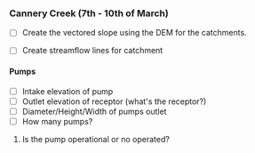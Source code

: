 ### Cannery Creek (7th - 10th of March)

- [ ] Create the vectored slope using the DEM for the catchments.
- [ ] Create streamflow lines for catchment





#### Pumps

- [ ] Intake elevation of pump
- [ ] Outlet elevation of receptor (what's the receptor?)
- [ ] Diameter/Height/Width of pumps outlet 
- [ ] How many pumps?

1. Is the pump operational or no operated?
